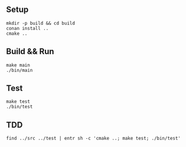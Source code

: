 ## Setup

```
mkdir -p build && cd build
conan install ..
cmake ..
```

## Build && Run

```
make main
./bin/main
```

## Test

```
make test
./bin/test
```

## TDD

```
find ../src ../test | entr sh -c 'cmake ..; make test; ./bin/test'
```